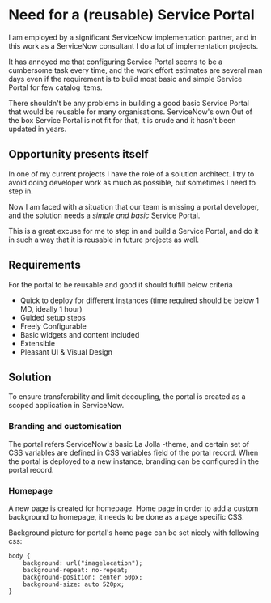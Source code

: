 # Need for a (reusable) Service Portal

I am employed by a significant ServiceNow implementation partner, and in this work as a ServiceNow consultant I do a lot of implementation projects. 

It has annoyed me that configuring Service Portal seems to be a cumbersome task every time, and the work effort estimates are several man days even if the requirement is to build most basic and simple Service Portal for few catalog items.

There shouldn't be any problems in building a good basic Service Portal that would be reusable for many organisations. ServiceNow's own Out of the box Service Portal is not fit for that, it is crude and it hasn't been updated in years.   

## Opportunity presents itself

In one of my current projects I have the role of a solution architect. I try to avoid doing developer work as much as possible, but sometimes I need to step in.

Now I am faced with a situation that our team is missing a portal developer, and the solution needs a _simple and basic_ Service Portal. 

This is a great excuse for me to step in and build a Service Portal, and do it in such a way that it is reusable in future projects as well.

## Requirements

For the portal to be reusable and good it should fulfill below criteria
* Quick to deploy for different instances 
    (time required should be below 1 MD, ideally 1 hour) 
* Guided setup steps
* Freely Configurable
* Basic widgets and content included
* Extensible
* Pleasant UI & Visual Design

## Solution

To ensure transferability and limit decoupling, the portal is created as a scoped application in ServiceNow.

### Branding and customisation

The portal refers ServiceNow's basic La Jolla -theme, and certain set of CSS variables are defined in CSS variables field of the portal record. When the portal is deployed to a new instance, branding can be configured in the portal record.

### Homepage

A new page is created for homepage. Home page in order to add a custom background to homepage, it needs to be done as a page specific CSS.

Background picture for portal's home page can be set nicely with following css:

    body {
        background: url("imagelocation");
        background-repeat: no-repeat;
        background-position: center 60px;
        background-size: auto 520px;
    }